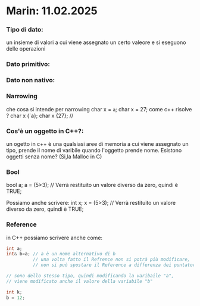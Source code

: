 
# Marin: 11.02.2025
### Tipo di dato: 
un insieme di valori a cui viene assegnato un certo valeore e si eseguono delle operazioni
### Dato primitivo: 
### Dato non nativo: 
### Narrowing
che cosa si intende per narrowing 
    char x = `a`;
    char x = 27;
come c++ risolve ? 
    char x {`a};
    char x {27};  // 
### Cos'è un oggetto in C++?:
un ogetto in c++ è una qualsiasi aree di memoria a cui viene assegnato un tipo, prende il nome di varibile quando l'oggetto prende nome. 
Esistono oggetti senza nome? (Si,la Malloc in C)

### Bool
bool a;
a = (5>3); // Verrà restituito un valore diverso da zero, quindi è TRUE;

Possiamo anche scrivere:
int x;
x = (5>3); // Verrà restituito un valore diverso da zero, quindi è TRUE;

### Reference
in C++ possiamo scrivere anche come: 
```c++
int a;
int& b=a; // a è un nome alternativo di b
          // una volta fatto il Refrence non si potrà più modificare, 
          // non si può spostare il Reference a differenza dei puntatori.

// sono dello stesso tipo, quindi modificando la varibaile "a", 
// viene modificato anche il valore della variabile "b"

int k;
b = 12;
```